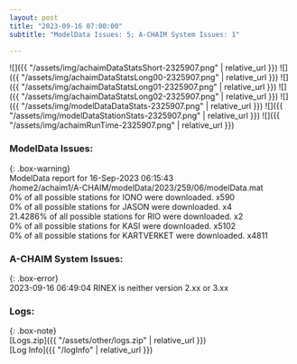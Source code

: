 ```yaml
---
layout: post
title: "2023-09-16 07:00:00"
subtitle: "ModelData Issues: 5; A-CHAIM System Issues: 1"

---
```


![]({{ "/assets/img/achaimDataStatsShort-2325907.png" | relative_url }})
![]({{ "/assets/img/achaimDataStatsLong00-2325907.png" | relative_url }})
![]({{ "/assets/img/achaimDataStatsLong01-2325907.png" | relative_url }})
![]({{ "/assets/img/achaimDataStatsLong02-2325907.png" | relative_url }})
![]({{ "/assets/img/modelDataDataStats-2325907.png" | relative_url }})
![]({{ "/assets/img/modelDataStationStats-2325907.png" | relative_url }})
![]({{ "/assets/img/achaimRunTime-2325907.png" | relative_url }})


### ModelData Issues:  
  
{: .box-warning}  
 ModelData report for 16-Sep-2023 06:15:43   
 /home2/achaim1/A-CHAIM/modelData/2023/259/06/modelData.mat   
 0% of all possible stations for IONO were downloaded. x590   
 0% of all possible stations for JASON were downloaded. x4   
 21.4286% of all possible stations for RIO were downloaded. x2   
 0% of all possible stations for KASI were downloaded. x5102   
 0% of all possible stations for KARTVERKET were downloaded. x4811   
  
### A-CHAIM System Issues:  
  
{: .box-error}  
2023-09-16 06:49:04 RINEX is neither version 2.xx or 3.xx  

### Logs:  
  
{: .box-note}  
[Logs.zip]({{ "/assets/other/logs.zip" | relative_url }})  
[Log Info]({{ "/logInfo" | relative_url }})  

